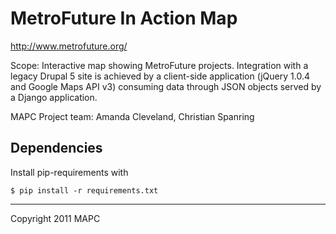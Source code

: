 # MetroFuture In Action Map

http://www.metrofuture.org/

Scope: Interactive map showing MetroFuture projects. Integration with a legacy Drupal 5 site is achieved by a client-side application (jQuery 1.0.4 and Google Maps API v3) consuming data through JSON objects served by a Django application.

MAPC Project team: Amanda Cleveland, Christian Spanring

## Dependencies

Install pip-requirements with

	$ pip install -r requirements.txt

---

Copyright 2011 MAPC